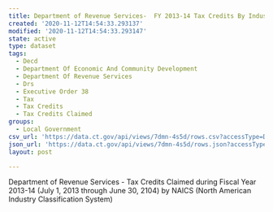 ```yaml
---
title: Department of Revenue Services-  FY 2013-14 Tax Credits By Industry Sector
created: '2020-11-12T14:54:33.293137'
modified: '2020-11-12T14:54:33.293147'
state: active
type: dataset
tags:
  - Decd
  - Department Of Economic And Community Development
  - Department Of Revenue Services
  - Drs
  - Executive Order 38
  - Tax
  - Tax Credits
  - Tax Credits Claimed
groups:
  - Local Government
csv_url: 'https://data.ct.gov/api/views/7dmn-4s5d/rows.csv?accessType=DOWNLOAD'
json_url: 'https://data.ct.gov/api/views/7dmn-4s5d/rows.json?accessType=DOWNLOAD'
layout: post

---
```

Department of Revenue Services - Tax Credits Claimed during Fiscal Year 2013-14 (July 1, 2013 through June 30, 2104) by NAICS (North American Industry Classification System)
